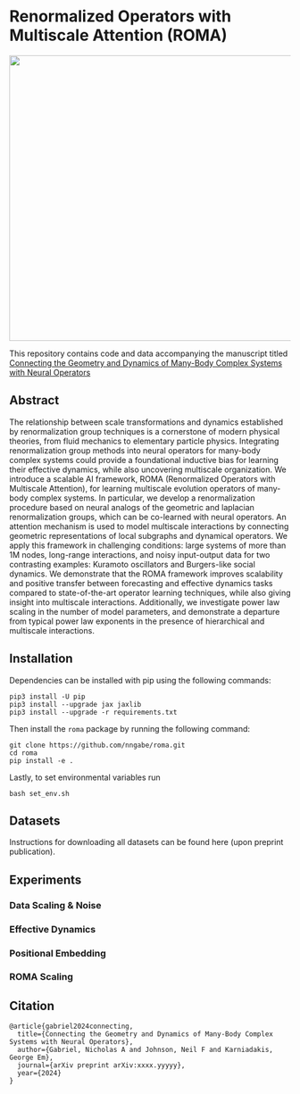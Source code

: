 # Renormalized Operators with Multiscale Attention (ROMA)

<img src="https://github.com/nngabe/roma/blob/master/figures/ROMA_simple.png" width="512">

This repository contains code and data accompanying the manuscript titled [Connecting the Geometry and Dynamics of Many-Body Complex Systems with Neural Operators](https://arxiv.org/abs/xxxx.yyyyy)

## Abstract

The relationship between scale transformations and dynamics established by renormalization group techniques is a cornerstone of modern physical theories, from fluid mechanics to elementary particle physics. Integrating renormalization group methods into neural operators for many-body complex systems could provide a foundational inductive bias for learning their effective dynamics, while also uncovering multiscale organization. We introduce a scalable AI framework, ROMA (Renormalized Operators with Multiscale Attention), for learning multiscale evolution operators of many-body complex systems. In particular, we develop a renormalization procedure based on neural analogs of the geometric and laplacian renormalization groups, which can be co-learned with neural operators. An attention mechanism is used to model multiscale interactions by connecting geometric representations of local subgraphs and dynamical operators. We apply this framework in challenging conditions: large systems of more than 1M nodes, long-range interactions, and noisy input-output data for two contrasting examples: Kuramoto oscillators and Burgers-like social dynamics. We demonstrate that the ROMA framework improves scalability and positive transfer between forecasting and effective dynamics tasks compared to state-of-the-art operator learning techniques, while also giving insight into multiscale interactions. Additionally, we investigate power law scaling in the number of model parameters, and demonstrate a departure from typical power law exponents in the presence of hierarchical and multiscale interactions.

## Installation

Dependencies can be installed with pip using the following commands:

```
pip3 install -U pip
pip3 install --upgrade jax jaxlib
pip3 install --upgrade -r requirements.txt
```

Then install the `roma` package by running the following command:

```
git clone https://github.com/nngabe/roma.git
cd roma
pip install -e .
```

Lastly, to set environmental variables run 

```
bash set_env.sh
```

## Datasets

Instructions for downloading all datasets can be found here (upon preprint publication).

## Experiments

### Data Scaling & Noise

### Effective Dynamics

### Positional Embedding

### ROMA Scaling


## Citation
    @article{gabriel2024connecting,
      title={Connecting the Geometry and Dynamics of Many-Body Complex Systems with Neural Operators},
      author={Gabriel, Nicholas A and Johnson, Neil F and Karniadakis, George Em},
      journal={arXiv preprint arXiv:xxxx.yyyyy},
      year={2024}
    }
